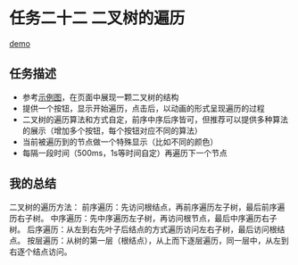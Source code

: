 # 任务二十二 二叉树的遍历

[demo](https://happymia.github.io/ife/task22/index.html)
## 任务描述

* 参考[示例图](http://7xrp04.com1.z0.glb.clouddn.com/task_2_22_1.jpg)，在页面中展现一颗二叉树的结构
* 提供一个按钮，显示开始遍历，点击后，以动画的形式呈现遍历的过程
* 二叉树的遍历算法和方式自定，前序中序后序皆可，但推荐可以提供多种算法的展示（增加多个按钮，每个按钮对应不同的算法）
* 当前被遍历到的节点做一个特殊显示（比如不同的颜色）
* 每隔一段时间（500ms，1s等时间自定）再遍历下一个节点

## 我的总结

二叉树的遍历方法：
前序遍历：先访问根结点，再前序遍历左子树，最后前序遍历右子树。
中序遍历：先中序遍历左子树，再访问根节点，最后中序遍历右子树。
后序遍历：从左到右先叶子后结点的方式遍历访问左右子树，最后访问根结点。
按层遍历：从树的第一层（根结点），从上而下逐层遍历，同一层中，从左到右逐个结点访问。
